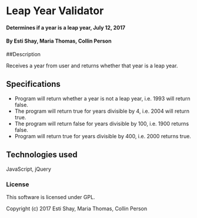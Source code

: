 # Leap Year Validator

#### Determines if a year is a leap year, July 12, 2017

#### By Esti Shay, Maria Thomas, Collin Person

##Description

Receives a year from user and returns whether that year is a leap year.

## Specifications

* Program will return whether a year is not a leap year, i.e. 1993 will return false.
* The program will return true for years divisible by 4, i.e. 2004 will return true.
* The program will return false for years divisible by 100, i.e. 1900 returns false.
* Program will return true for years divisible by 400, i.e. 2000 returns true.

## Technologies used
JavaScript, jQuery

### License

This software is licensed under GPL.

Copyright (c) 2017 Esti Shay, Maria Thomas, Collin Person

